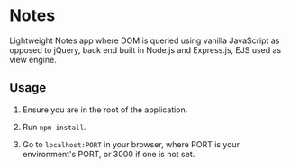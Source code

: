 # Notes

Lightweight Notes app where DOM is queried using vanilla JavaScript as opposed to jQuery, back end built in Node.js and Express.js, EJS used as view engine.

## Usage

1) Ensure you are in the root of the application.

2) Run ```npm install```.

3) Go to ```localhost:PORT``` in your browser, where PORT is your environment's PORT, or 3000 if one is not set.